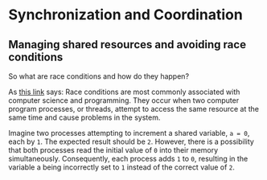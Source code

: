 # Synchronization and Coordination
## Managing shared resources and avoiding race conditions
So what are race conditions and how do they happen?

As [this link](https://www.techtarget.com/searchstorage/definition/race-condition) says:
Race conditions are most commonly associated with computer science and programming. 
They occur when two computer program processes, or threads,
attempt to access the same resource at the same time and cause problems in the system.

Imagine two processes attempting to increment a shared variable, `a = 0`, each by `1`. 
The expected result should be `2`. 
However, there is a possibility that both processes read the initial value of `0` into their memory simultaneously. 
Consequently, each process adds `1` to `0`,
resulting in the variable a being incorrectly set to `1` instead of the correct value of `2`.
